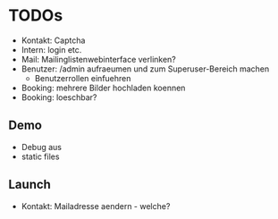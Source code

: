 TODOs
=====
* Kontakt: Captcha
* Intern: login etc.
* Mail: Mailinglistenwebinterface verlinken?
* Benutzer: /admin aufraeumen und zum Superuser-Bereich machen
	* Benutzerrollen einfuehren
* Booking: mehrere Bilder hochladen koennen
* Booking: loeschbar?

Demo
----
* Debug aus
* static files

Launch
------
* Kontakt: Mailadresse aendern - welche?
